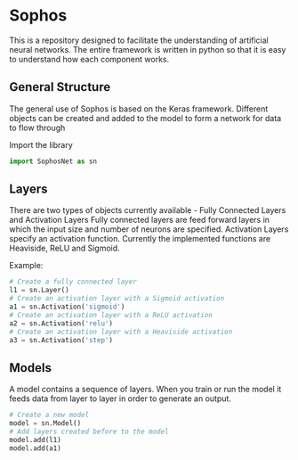 # Sophos

This is a repository designed to facilitate the understanding of artificial neural networks. The entire framework is written in python so that it is easy to understand how each component works.

## General Structure
The general use of Sophos is based on the Keras framework. Different objects can be created and added to the model to form a network for data to flow through

Import the library
```python
import SophosNet as sn
```

## Layers
There are two types of objects currently available - Fully Connected Layers and Activation Layers
Fully connected layers are feed forward layers in which the input size and number of neurons are specified.
Activation Layers specify an activation function. Currently the implemented functions are Heaviside, ReLU and Sigmoid.

Example:
```python
# Create a fully connected layer
l1 = sn.Layer()
# Create an activation layer with a Sigmoid activation
a1 = sn.Activation('sigmoid')
# Create an activation layer with a ReLU activation
a2 = sn.Activation('relu')
# Create an activation layer with a Heaviside activation
a3 = sn.Activation('step')
```

## Models
A model contains a sequence of layers. When you train or run the model it feeds data from layer to layer in order to generate an output.

```python
# Create a new model
model = sn.Model()
# Add layers created before to the model
model.add(l1)
model.add(a1)
```